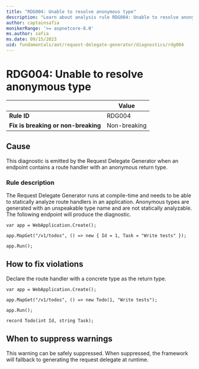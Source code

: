 ```yaml
---
title: "RDG004: Unable to resolve anonymous type"
description: "Learn about analysis rule RDG004: Unable to resolve anonymous type"
author: captainsafia
monikerRange: '>= aspnetcore-8.0'
ms.author: safia
ms.date: 09/15/2023
uid: fundamentals/aot/request-delegate-generator/diagnostics/rdg004
---
```

# RDG004: Unable to resolve anonymous type

| | Value |
|-|-|
| **Rule ID** |RDG004|
| **Fix is breaking or non-breaking** |Non-breaking|

## Cause

This diagnostic is emitted by the Request Delegate Generator when an endpoint contains a route handler with an anonymous return type.

### Rule description

The Request Delegate Generator runs at compile-time and needs to be able to statically analyze route handlers in an application. Anonymous types are generated with an unspeakable type name and are not statically analyzable. The following endpoint will produce the diagnostic.

```razor
var app = WebApplication.Create();

app.MapGet("/v1/todos", () => new { Id = 1, Task = "Write tests" });

app.Run();
```

## How to fix violations

Declare the route handler with a concrete type as the return type.
```razor
var app = WebApplication.Create();

app.MapGet("/v1/todos", () => new Todo(1, "Write tests");

app.Run();

record Todo(int Id, string Task);
```

## When to suppress warnings

This warning can be safely suppressed. When suppressed, the framework will fallback to generating the request delegate at runtime.
